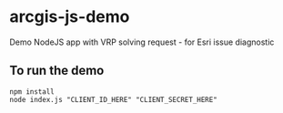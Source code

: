 # arcgis-js-demo
Demo NodeJS app with VRP solving request - for Esri issue diagnostic

## To run the demo
```
npm install
node index.js "CLIENT_ID_HERE" "CLIENT_SECRET_HERE"
```
